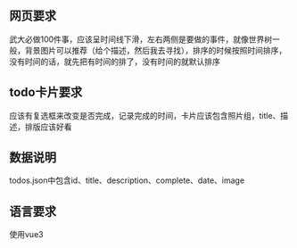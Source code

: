 ## 网页要求
武大必做100件事，应该呈时间线下滑，左右两侧是要做的事件，就像世界树一般，背景图片可以推荐（给个描述，然后我去寻找），排序的时候按照时间排序，没有时间的话，就先把有时间的排了，没有时间的就默认排序
## todo卡片要求
应该有复选框来改变是否完成，记录完成的时间，卡片应该包含照片组，title、描述，排版应该好看
## 数据说明
todos.json中包含id、title、description、complete、date、image
## 语言要求
使用vue3 <script setup lang="ts"></script>
